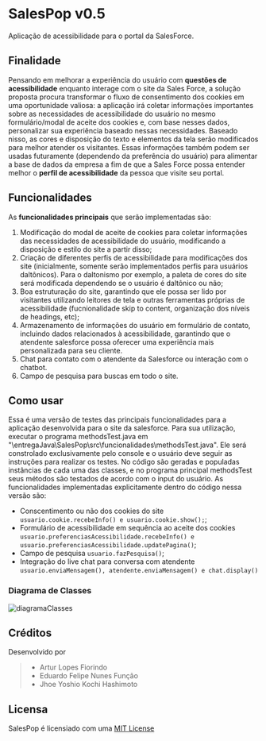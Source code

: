 # SalesPop v0.5
Aplicação de acessibilidade para o portal da SalesForce.

## Finalidade
Pensando em melhorar a experiência do usuário com **questões de acessibilidade** enquanto interage com o site da Sales Force, a solução proposta procura transformar o fluxo de consentimento dos cookies em uma oportunidade valiosa: a aplicação irá coletar informações importantes sobre as necessidades de acessibilidade do usuário no mesmo formulário/modal de aceite dos cookies e, com base nesses dados, personalizar sua experiência baseado nessas necessidades.
Baseado nisso, as cores e disposição do texto e elementos da tela serão modificados para melhor atender os visitantes. Essas informações também podem ser usadas futuramente (dependendo da preferência do usuário) para alimentar a base de dados da empresa a fim de que a Sales Force possa entender melhor o **perfil de acessibilidade** da pessoa que visite seu portal. 


## Funcionalidades
As **funcionalidades principais** que serão implementadas são:
1. Modificação do modal de aceite de cookies para coletar informações das necessidades de acessibilidade do usuário, modificando a disposição e estilo do site a partir disso;
2. Criação de diferentes perfis de acessibilidade para modificações dos site (inicialmente, somente serão implementados perfis para usuários daltônicos). Para o daltonismo por exemplo, a paleta de cores do site será modificada dependendo se o usuário é daltônico ou não;
3. Boa estruturação do site, garantindo que ele possa ser lido por visitantes utilizando leitores de tela e outras ferramentas próprias de acessibilidade (fucnionalidade skip to content, organização dos níveis de headings, etc);
4. Armazenamento de informações do usuário em formulário de contato, incluindo dados relacionados à acessibilidade, garantindo que o atendente salesforce possa oferecer uma experiência mais personalizada para seu cliente.
5. Chat para contato com o atendente da Salesforce ou interação com o chatbot.
6. Campo de pesquisa para buscas em todo o site.

## Como usar
Essa é uma versão de testes das principais funcionalidades para a aplicação desenvolvida para o site da salesforce.
Para sua utilização, executar o programa methodsTest.java em "\entregaJava\SalesPop\src\funcionalidades\methodsTest.java". Ele será constrolado exclusivamente pelo console e o usuário deve seguir as instruções para realizar os testes.
No código são geradas e populadas instâncias de cada uma das classes, e no programa principal methodsTest seus métodos são testados de acordo com o input do usuário. As funcionalidades implementadas explicitamente dentro do código nessa versão são: 
- Conscentimento ou não dos cookies do site `usuario.cookie.recebeInfo() e usuario.cookie.show();`;
- Formulário de acessibilidade em sequência ao aceite dos cookies `usuario.preferenciasAcessibilidade.recebeInfo() e usuario.preferenciasAcessibilidade.updatePagina()`;
- Campo de pesquisa `usuario.fazPesquisa()`;
- Integração do live chat para conversa com atendente `usuario.enviaMensagem(), atendente.enviaMensagem() e chat.display()`

### Diagrama de Classes
![diagramaClasses](classDiagram.jpg)

## Créditos
Desenvolvido por 
> - Artur Lopes Fiorindo 
> - Eduardo Felipe Nunes Função 
> - Jhoe Yoshio Kochi Hashimoto


## Licensa
SalesPop é licensiado com  uma [MIT License](/license.md)